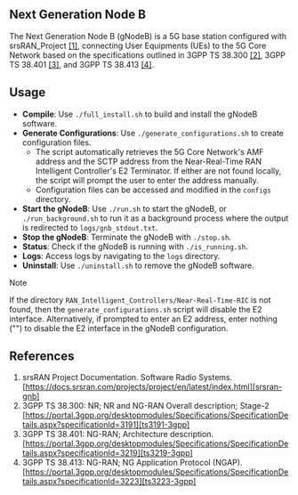 ## Next Generation Node B

The Next Generation Node B (gNodeB) is a 5G base station configured with srsRAN_Project [[1]][srsran-gnb], connecting User Equipments (UEs) to the 5G Core Network based on the specifications outlined in 3GPP TS 38.300 [[2]][ts3191-3gpp], 3GPP TS 38.401 [[3]][ts3219-3gpp], and 3GPP TS 38.413 [[4]][ts3223-3gpp].

## Usage

- **Compile**: Use `./full_install.sh` to build and install the gNodeB software.
- **Generate Configurations**: Use `./generate_configurations.sh` to create configuration files.
  - The script automatically retrieves the 5G Core Network's AMF address and the SCTP address from the Near-Real-Time RAN Intelligent Controller's E2 Terminator. If either are not found locally, the script will prompt the user to enter the address manually.
  - Configuration files can be accessed and modified in the `configs` directory.
- **Start the gNodeB**: Use `./run.sh` to start the gNodeB, or `./run_background.sh` to run it as a background process where the output is redirected to `logs/gnb_stdout.txt`.
- **Stop the gNodeB**: Terminate the gNodeB with `./stop.sh`.
- **Status**: Check if the gNodeB is running with `./is_running.sh`.
- **Logs**: Access logs by navigating to the `logs` directory.
- **Uninstall**: Use `./uninstall.sh` to remove the gNodeB software.

> [!NOTE]
> If the directory `RAN_Intelligent_Controllers/Near-Real-Time-RIC` is not found, then the `generate_configurations.sh` script will disable the E2 interface. Alternatively, if prompted to enter an E2 address, enter nothing ("") to disable the E2 interface in the gNodeB configuration.

## References

1. srsRAN Project Documentation. Software Radio Systems. [https://docs.srsran.com/projects/project/en/latest/index.html][srsran-gnb]
2. 3GPP TS 38.300: NR; NR and NG-RAN Overall description; Stage-2 [https://portal.3gpp.org/desktopmodules/Specifications/SpecificationDetails.aspx?specificationId=3191][ts3191-3gpp]
3. 3GPP TS 38.401: NG-RAN; Architecture description. [https://portal.3gpp.org/desktopmodules/Specifications/SpecificationDetails.aspx?specificationId=3219][ts3219-3gpp]
4. 3GPP TS 38.413: NG-RAN; NG Application Protocol (NGAP). [https://portal.3gpp.org/desktopmodules/Specifications/SpecificationDetails.aspx?specificationId=3223][ts3223-3gpp]

<!-- References -->

[srsran-gnb]: https://docs.srsran.com/projects/project/en/latest/index.html
[ts3191-3gpp]: https://portal.3gpp.org/desktopmodules/Specifications/SpecificationDetails.aspx?specificationId=3191
[ts3219-3gpp]: https://portal.3gpp.org/desktopmodules/Specifications/SpecificationDetails.aspx?specificationId=3219
[ts3223-3gpp]: https://portal.3gpp.org/desktopmodules/Specifications/SpecificationDetails.aspx?specificationId=3223
